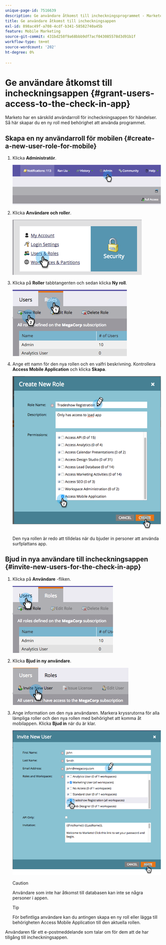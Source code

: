 ```yaml
---
unique-page-id: 7516639
description: Ge användare åtkomst till incheckningsprogrammet - Marketo Docs - produktdokumentation
title: Ge användare åtkomst till incheckningsappen
exl-id: 898ac49f-a708-4cdf-b341-58582740a45b
feature: Mobile Marketing
source-git-commit: 431bd258f9a68bbb9df7acf043085578d3d91b1f
workflow-type: tm+mt
source-wordcount: '202'
ht-degree: 0%

---
```


# Ge användare åtkomst till incheckningsappen {#grant-users-access-to-the-check-in-app}

Marketo har en särskild användarroll för incheckningsappen för händelser. Så här skapar du en ny roll med behörighet att använda programmet.

## Skapa en ny användarroll för mobilen {#create-a-new-user-role-for-mobile}

1. Klicka **Administratör**.

   ![](assets/image2015-6-2-10-3a39-3a31.png)

1. Klicka **Användare och roller**.

   ![](assets/image2015-6-2-10-3a56-3a0.png)

1. Klicka på **Roller** tabbtangenten och sedan klicka **Ny roll**.

   ![](assets/image2015-6-2-11-3a3-3a23.png)

1. Ange ett namn för den nya rollen och en valfri beskrivning. Kontrollera **Access Mobile Application** och klicka **Skapa**.

   ![](assets/image2015-6-2-11-3a4-3a58.png)

   Den nya rollen är redo att tilldelas när du bjuder in personer att använda surfplattans app.

## Bjud in nya användare till incheckningsappen {#invite-new-users-for-the-check-in-app}

1. Klicka på **Användare** -fliken.

   ![](assets/image2015-6-2-11-3a10-3a42.png)

1. Klicka **Bjud in ny användare**.

   ![](assets/image2015-6-2-11-3a11-3a32.png)

1. Ange information om den nya användaren. Markera kryssrutorna för alla lämpliga roller och den nya rollen med behörighet att komma åt mobilappen. Klicka **Bjud in** när du är klar.

   ![](assets/image2015-6-2-11-3a16-3a26.png)

   >[!CAUTION]
   >
   >Användare som inte har åtkomst till databasen kan inte se några personer i appen.

   >[!TIP]
   >
   >För befintliga användare kan du antingen skapa en ny roll eller lägga till behörigheten Access Mobile Application till den aktuella rollen.

Användaren får ett e-postmeddelande som talar om för dem att de har tillgång till incheckningsappen.
